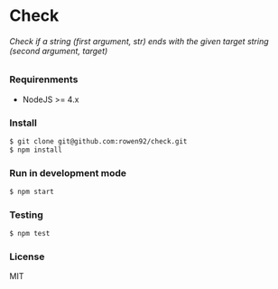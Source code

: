 # Check
###### Check if a string (first argument, str) ends with the given target string (second argument, target)

### Requirenments
* NodeJS >= 4.x

### Install
```sh
$ git clone git@github.com:rowen92/check.git
$ npm install
```

### Run in development mode
```sh
$ npm start
```

### Testing
```sh
$ npm test
```

### License
MIT
